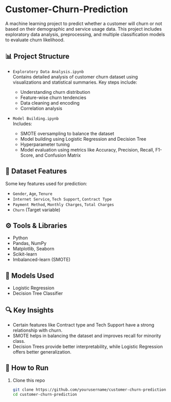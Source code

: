 # Customer-Churn-Prediction

A machine learning project to predict whether a customer will churn or not based on their demographic and service usage data. This project includes exploratory data analysis, preprocessing, and multiple classification models to evaluate churn likelihood.

## 📊 Project Structure

- `Exploratory Data Analysis.ipynb`  
  Contains detailed analysis of customer churn dataset using visualizations and statistical summaries. Key steps include:
  - Understanding churn distribution
  - Feature-wise churn tendencies
  - Data cleaning and encoding
  - Correlation analysis

- `Model Building.ipynb`  
  Includes:
  - SMOTE oversampling to balance the dataset
  - Model building using Logistic Regression and Decision Tree
  - Hyperparameter tuning
  - Model evaluation using metrics like Accuracy, Precision, Recall, F1-Score, and Confusion Matrix

## 📁 Dataset Features

Some key features used for prediction:
- `Gender`, `Age`, `Tenure`
- `Internet Service`, `Tech Support`, `Contract Type`
- `Payment Method`, `Monthly Charges`, `Total Charges`
- `Churn` (Target variable)

## ⚙️ Tools & Libraries

- Python
- Pandas, NumPy
- Matplotlib, Seaborn
- Scikit-learn
- Imbalanced-learn (SMOTE)

## 🧠 Models Used

- Logistic Regression
- Decision Tree Classifier

## 🔍 Key Insights

- Certain features like Contract type and Tech Support have a strong relationship with churn.
- SMOTE helps in balancing the dataset and improves recall for minority class.
- Decision Trees provide better interpretability, while Logistic Regression offers better generalization.

## 🚀 How to Run

1. Clone this repo  
   ```bash
   git clone https://github.com/yourusername/customer-churn-prediction.git
   cd customer-churn-prediction


